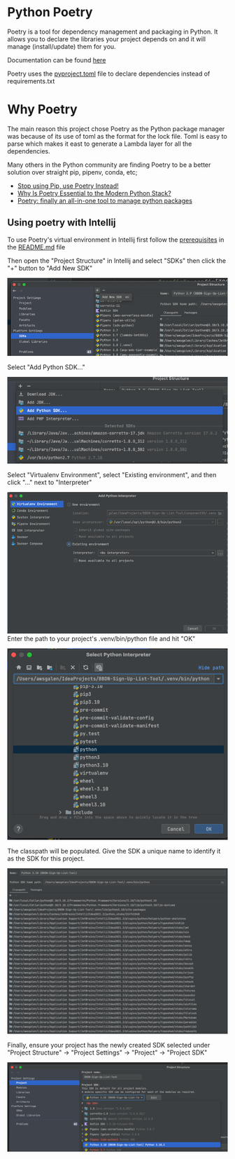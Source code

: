 # Python Poetry

Poetry is a tool for dependency management and packaging in Python. It allows you to declare the libraries your project depends on and it will manage (install/update) them for you.

Documentation can be found [here](https://python-poetry.org/docs/)

Poetry uses the [pyproject.toml](https://python-poetry.org/docs/pyproject/) file to declare dependencies instead of requirements.txt

# Why Poetry

The main reason this project chose Poetry as the Python package manager was because of its use of toml as the format for the lock file. Toml is easy to parse which makes it east to generate a Lambda layer for all the dependencies.

Many others in the Python community are finding Poetry to be a better solution over straight pip, pipenv, conda, etc;

- [Stop using Pip, use Poetry Instead!](https://nanthony007.medium.com/stop-using-pip-use-poetry-instead-db7164f4fc72)
- [Why Is Poetry Essential to the Modern Python Stack?](https://andrewbrookins.com/python/why-poetry/)
- [Poetry: finally an all-in-one tool to manage python packages](https://medium.com/analytics-vidhya/poetry-finally-an-all-in-one-tool-to-manage-python-packages-3c4d2538e828)

## Using poetry with Intellij

To use Poetry's virtual environment in Intellij first follow the [prerequisites](../README.md#Prerequisites) in the [README.md](../README.md) file

Then open the "Project Structure" in Intellij and select "SDKs" then click the "+" button to "Add New SDK"

![poetry01.png](../images/poetry01.png)

Select "Add Python SDK..."

![poetry02.png](../images/poetry02.png)

Select "Virtualenv Environment", select "Existing environment", and then click "..." next to "Interpreter"

![poetry03.png](../images/poetry03.png)
Enter the path to your project's .venv/bin/python file and hit "OK"

![poetry04.png](../images/poetry04.png)

The classpath will be populated. Give the SDK a unique name to identify it as the SDK for this project.

![poetry05.png](../images/poetry05.png)

Finally, ensure your project has the newly created SDK selected under "Project Structure" -> "Project Settings" -> "Project" -> "Project SDK"

![poetry06.png](../images/poetry06.png)
